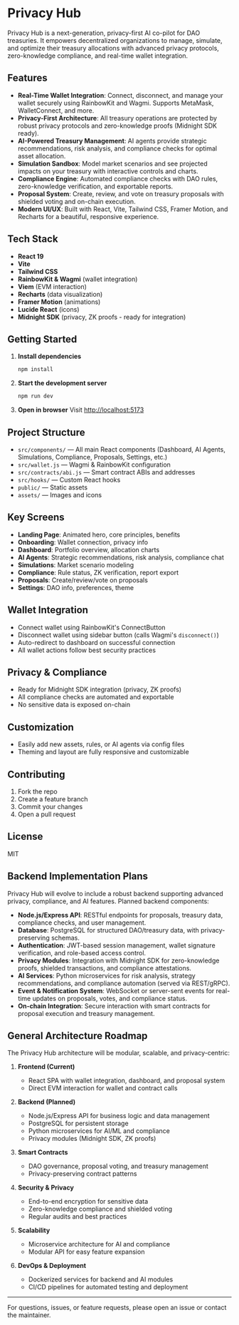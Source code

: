 
# Privacy Hub

Privacy Hub is a next-generation, privacy-first AI co-pilot for DAO treasuries. It empowers decentralized organizations to manage, simulate, and optimize their treasury allocations with advanced privacy protocols, zero-knowledge compliance, and real-time wallet integration.

## Features

- **Real-Time Wallet Integration**: Connect, disconnect, and manage your wallet securely using RainbowKit and Wagmi. Supports MetaMask, WalletConnect, and more.
- **Privacy-First Architecture**: All treasury operations are protected by robust privacy protocols and zero-knowledge proofs (Midnight SDK ready).
- **AI-Powered Treasury Management**: AI agents provide strategic recommendations, risk analysis, and compliance checks for optimal asset allocation.
- **Simulation Sandbox**: Model market scenarios and see projected impacts on your treasury with interactive controls and charts.
- **Compliance Engine**: Automated compliance checks with DAO rules, zero-knowledge verification, and exportable reports.
- **Proposal System**: Create, review, and vote on treasury proposals with shielded voting and on-chain execution.
- **Modern UI/UX**: Built with React, Vite, Tailwind CSS, Framer Motion, and Recharts for a beautiful, responsive experience.

## Tech Stack

- **React 19**
- **Vite**
- **Tailwind CSS**
- **RainbowKit & Wagmi** (wallet integration)
- **Viem** (EVM interaction)
- **Recharts** (data visualization)
- **Framer Motion** (animations)
- **Lucide React** (icons)
- **Midnight SDK** (privacy, ZK proofs - ready for integration)

## Getting Started

1. **Install dependencies**
	```bash
	npm install
	```
2. **Start the development server**
	```bash
	npm run dev
	```
3. **Open in browser**
	Visit [http://localhost:5173](http://localhost:5173)

## Project Structure

- `src/components/` — All main React components (Dashboard, AI Agents, Simulations, Compliance, Proposals, Settings, etc.)
- `src/wallet.js` — Wagmi & RainbowKit configuration
- `src/contracts/abi.js` — Smart contract ABIs and addresses
- `src/hooks/` — Custom React hooks
- `public/` — Static assets
- `assets/` — Images and icons

## Key Screens

- **Landing Page**: Animated hero, core principles, benefits
- **Onboarding**: Wallet connection, privacy info
- **Dashboard**: Portfolio overview, allocation charts
- **AI Agents**: Strategic recommendations, risk analysis, compliance chat
- **Simulations**: Market scenario modeling
- **Compliance**: Rule status, ZK verification, report export
- **Proposals**: Create/review/vote on proposals
- **Settings**: DAO info, preferences, theme

## Wallet Integration

- Connect wallet using RainbowKit's ConnectButton
- Disconnect wallet using sidebar button (calls Wagmi's `disconnect()`)
- Auto-redirect to dashboard on successful connection
- All wallet actions follow best security practices

## Privacy & Compliance

- Ready for Midnight SDK integration (privacy, ZK proofs)
- All compliance checks are automated and exportable
- No sensitive data is exposed on-chain

## Customization

- Easily add new assets, rules, or AI agents via config files
- Theming and layout are fully responsive and customizable

## Contributing

1. Fork the repo
2. Create a feature branch
3. Commit your changes
4. Open a pull request

## License

MIT


## Backend Implementation Plans

Privacy Hub will evolve to include a robust backend supporting advanced privacy, compliance, and AI features. Planned backend components:

- **Node.js/Express API**: RESTful endpoints for proposals, treasury data, compliance checks, and user management.
- **Database**: PostgreSQL for structured DAO/treasury data, with privacy-preserving schemas.
- **Authentication**: JWT-based session management, wallet signature verification, and role-based access control.
- **Privacy Modules**: Integration with Midnight SDK for zero-knowledge proofs, shielded transactions, and compliance attestations.
- **AI Services**: Python microservices for risk analysis, strategy recommendations, and compliance automation (served via REST/gRPC).
- **Event & Notification System**: WebSocket or server-sent events for real-time updates on proposals, votes, and compliance status.
- **On-chain Integration**: Secure interaction with smart contracts for proposal execution and treasury management.

## General Architecture Roadmap

The Privacy Hub architecture will be modular, scalable, and privacy-centric:

1. **Frontend (Current)**
	- React SPA with wallet integration, dashboard, and proposal system
	- Direct EVM interaction for wallet and contract calls

2. **Backend (Planned)**
	- Node.js/Express API for business logic and data management
	- PostgreSQL for persistent storage
	- Python microservices for AI/ML and compliance
	- Privacy modules (Midnight SDK, ZK proofs)

3. **Smart Contracts**
	- DAO governance, proposal voting, and treasury management
	- Privacy-preserving contract patterns

4. **Security & Privacy**
	- End-to-end encryption for sensitive data
	- Zero-knowledge compliance and shielded voting
	- Regular audits and best practices

5. **Scalability**
	- Microservice architecture for AI and compliance
	- Modular API for easy feature expansion

6. **DevOps & Deployment**
	- Dockerized services for backend and AI modules
	- CI/CD pipelines for automated testing and deployment

---

For questions, issues, or feature requests, please open an issue or contact the maintainer.
